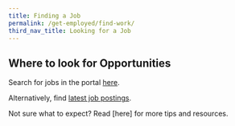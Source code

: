```yaml
---
title: Finding a Job
permalink: /get-employed/find-work/
third_nav_title: Looking for a Job
---
```



## Where to look for Opportunities

Search for jobs in the portal [here](https://www.mycareersfuture.sg/).

Alternatively, find [latest job postings](https://www.mycareersfuture.sg/search?sortBy=new_posting_date&page=0).

Not sure what to expect? Read [here] for more tips and resources.
